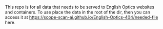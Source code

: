 This repo is for all data that needs to be served to English Optics websites and containers. 
To use place the data in the root of the dir, then you can access it at https://scope-scan-ai.github.io/English-Optics-404/needed-file here.
